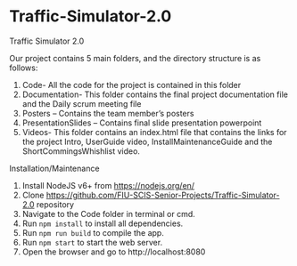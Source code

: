 # Traffic-Simulator-2.0
Traffic Simulator 2.0

Our project contains 5 main folders, and the directory structure is as follows:

  1.	Code- All the code for the project is contained in this folder
  2.	Documentation- This folder contains the final project documentation file and the Daily scrum meeting file
  3.	Posters – Contains the team member’s posters 
  4.	PresentationSlides – Contains final slide presentation powerpoint
  5.	Videos- This folder contains an index.html file that contains the links for the project Intro, UserGuide video, InstallMaintenanceGuide and the ShortCommingsWhishlist video.
  

 Installation/Maintenance

 1. Install NodeJS v6+ from https://nodejs.org/en/
 2. Clone https://github.com/FIU-SCIS-Senior-Projects/Traffic-Simulator-2.0 repository
 3. Navigate to the Code folder in terminal or cmd.
 4. Run `npm install` to  install all dependencies.
 5. Run `npm run build` to compile the app.
 6. Run `npm start` to start the web server.
 7. Open the browser and go to http://localhost:8080
 

